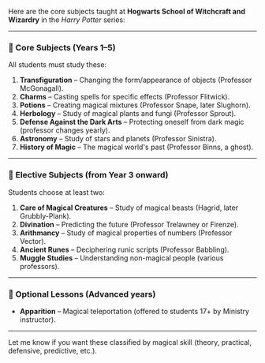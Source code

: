 Here are the core subjects taught at **Hogwarts School of Witchcraft and Wizardry** in the *Harry Potter* series:

---

### 🧪 Core Subjects (Years 1–5)

All students must study these:

1. **Transfiguration** – Changing the form/appearance of objects (Professor McGonagall).
2. **Charms** – Casting spells for specific effects (Professor Flitwick).
3. **Potions** – Creating magical mixtures (Professor Snape, later Slughorn).
4. **Herbology** – Study of magical plants and fungi (Professor Sprout).
5. **Defense Against the Dark Arts** – Protecting oneself from dark magic (professor changes yearly).
6. **Astronomy** – Study of stars and planets (Professor Sinistra).
7. **History of Magic** – The magical world's past (Professor Binns, a ghost).

---

### 🧭 Elective Subjects (from Year 3 onward)

Students choose at least two:

1. **Care of Magical Creatures** – Study of magical beasts (Hagrid, later Grubbly-Plank).
2. **Divination** – Predicting the future (Professor Trelawney or Firenze).
3. **Arithmancy** – Study of magical properties of numbers (Professor Vector).
4. **Ancient Runes** – Deciphering runic scripts (Professor Babbling).
5. **Muggle Studies** – Understanding non-magical people (various professors).

---

### 🧠 Optional Lessons (Advanced years)

* **Apparition** – Magical teleportation (offered to students 17+ by Ministry instructor).

---

Let me know if you want these classified by magical skill (theory, practical, defensive, predictive, etc.).
